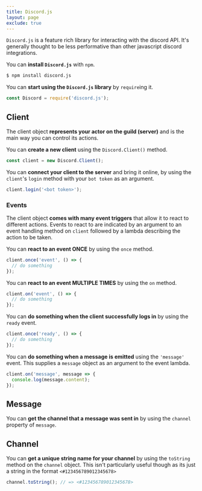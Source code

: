 ```yaml
---
title: Discord.js
layout: page
exclude: true
---
```


`Discord.js` is a feature rich library for interacting with the discord API. It's generally thought to be less performative than other javascript discord integrations.

You can **install `Discord.js`** with `npm`.
```bash
$ npm install discord.js
```

You can **start using the `Discord.js` library** by `require`ing it.
```js
const Discord = require('discord.js');
```

## Client

The client object **represents your actor on the guild (server)** and is the main way you can control its actions.

You can **create a new client** using the `Discord.Client()` method.
```js
const client = new Discord.Client();
```

You can **connect your client to the server** and bring it online, by using the `client`'s `login` method with your `bot token` as an argument.
```js
client.login('<bot token>');
```

### Events

The client object **comes with many event triggers** that allow it to react to different actions. Events to react to are indicated by an argument to an event handling method on `client` followed by a lambda describing the action to be taken.

You can **react to an event ONCE** by using the `once` method.
```js
client.once('event', () => {
  // do something
});
```

You can **react to an event MULTIPLE TIMES** by using the `on` method.
```js
client.on('event', () => {
  // do something
});
```

You can **do something when the client successfully logs in** by using the `ready` event.
```js
client.once('ready', () => {
  // do something
});
```

You can **do something when a message is emitted** using the `'message'` event. This supplies a `message` object as an argument to the event lambda.
```js
client.on('message', message => {
  console.log(message.content);
});
```

## Message

You can **get the channel that a message was sent in** by using the `channel` property of `message`.

## Channel

You can **get a unique string name for your channel** by using the `toString` method on the `channel` object. This isn't particularly useful though as its just a string in the format `<#123456789012345678>`
```js
channel.toString(); // => <#123456789012345678>
```


<!--stackedit_data:
eyJoaXN0b3J5IjpbMTQ1MTM2NTU2MiwxNzY5OTQ2MDE1LC0xOT
UwNzMyMzQ2LC0xMzYwNzExMjE4XX0=
-->
